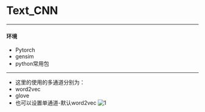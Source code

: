 # Text_CNN
******************
#### 环境
* Pytorch
* gensim
* python常用包
*************
* 这里的使用的多通道分别为：
* word2vec
* glove
* 也可以设置单通道-默认word2vec
![1](https://github.com/huangqianfei0916/Text_CNN/1.png)
